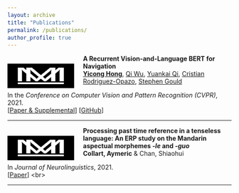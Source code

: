 ```yaml
---
layout: archive
title: "Publications"
permalink: /publications/
author_profile: true
---
```


<img align="left" width="150" height="55" src="./../images/site-logo.png" style="padding-right:20px; padding-top:20px"/>

**A Recurrent Vision-and-Language BERT for Navigation**<br>
[**Yicong Hong**](http://www.yiconghong.me/), [Qi Wu](http://www.qi-wu.me/), [Yuankai Qi](https://sites.google.com/site/yuankiqi/home), [Cristian Rodriguez-Opazo](https://crodriguezo.github.io/), [Stephen Gould](http://users.cecs.anu.edu.au/~sgould/)<br>

In the <em>Conference on Computer Vision and Pattern Recognition (CVPR)</em>, 2021.<br>
[[Paper & Supplemental](https://arxiv.org/abs/2011.13922)] [[GitHub](https://github.com/YicongHong/Recurrent-VLN-BERT)]<br>

---

<img align="left" width="150" height="55" src="./../images/site-logo.png" style="padding-right:20px; padding-top:20px"/>

**Processing past time reference in a tenseless language: An ERP study on the Mandarin aspectual morphemes <i>-le</i> and <i>-guo</i>**<br>
**Collart, Aymeric** & Chan, Shiaohui<br>

In <em>Journal of Neurolinguistics</em>, 2021.<br>
[[Paper](https://doi.org/10.1016/j.jneuroling.2021.100998.)]  <br>

---